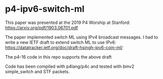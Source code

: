 # p4-ipv6-switch-ml
This paper was presented at the 2019 P4 Worship at Stanford:  https://arxiv.org/pdf/1903.06701.pdf

The paper implemented switch ML using IPv4 broadcast messages.
I had to write a new IETF draft to extend switch ML to use IPv6: https://datatracker.ietf.org/doc/draft-hsingh-ipv6-coin-ml/

The p4-16 code in this repo supports the above draft

Code has been compiled with p4lang/p4c and tested with bmv2 simple_switch and STF packets.  
